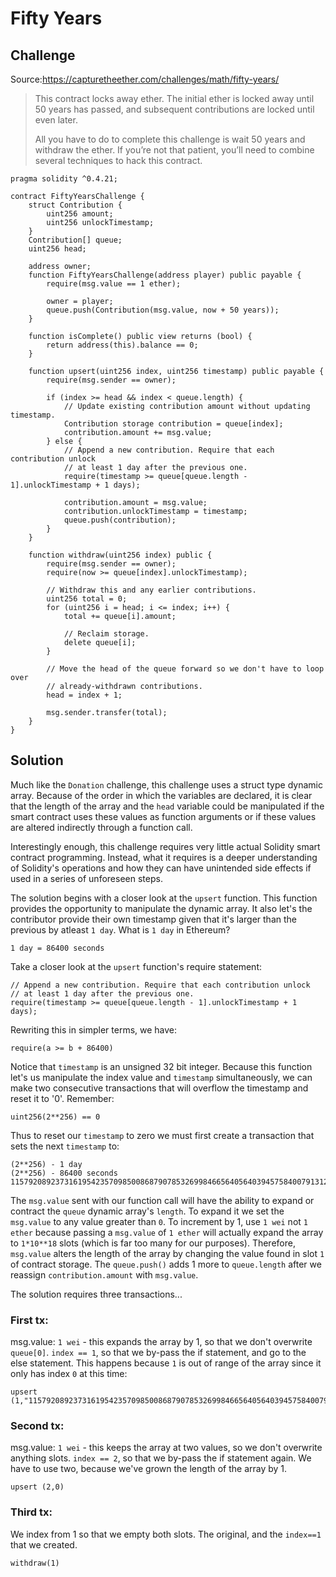 # Fifty Years

## Challenge
Source:https://capturetheether.com/challenges/math/fifty-years/
>This contract locks away ether. The initial ether is locked away until 50 years has passed, and subsequent contributions are locked until even later.
>
>All you have to do to complete this challenge is wait 50 years and withdraw the ether. If you’re not that patient, you’ll need to combine several techniques to hack this contract.
```
pragma solidity ^0.4.21;

contract FiftyYearsChallenge {
    struct Contribution {
        uint256 amount;
        uint256 unlockTimestamp;
    }
    Contribution[] queue;
    uint256 head;

    address owner;
    function FiftyYearsChallenge(address player) public payable {
        require(msg.value == 1 ether);

        owner = player;
        queue.push(Contribution(msg.value, now + 50 years));
    }

    function isComplete() public view returns (bool) {
        return address(this).balance == 0;
    }

    function upsert(uint256 index, uint256 timestamp) public payable {
        require(msg.sender == owner);

        if (index >= head && index < queue.length) {
            // Update existing contribution amount without updating timestamp.
            Contribution storage contribution = queue[index];
            contribution.amount += msg.value;
        } else {
            // Append a new contribution. Require that each contribution unlock
            // at least 1 day after the previous one.
            require(timestamp >= queue[queue.length - 1].unlockTimestamp + 1 days);

            contribution.amount = msg.value;
            contribution.unlockTimestamp = timestamp;
            queue.push(contribution);
        }
    }

    function withdraw(uint256 index) public {
        require(msg.sender == owner);
        require(now >= queue[index].unlockTimestamp);

        // Withdraw this and any earlier contributions.
        uint256 total = 0;
        for (uint256 i = head; i <= index; i++) {
            total += queue[i].amount;

            // Reclaim storage.
            delete queue[i];
        }

        // Move the head of the queue forward so we don't have to loop over
        // already-withdrawn contributions.
        head = index + 1;

        msg.sender.transfer(total);
    }
}
```

## Solution

Much like the ```Donation``` challenge, this challenge uses a struct type dynamic array. Because of the order in which the variables are declared, it is clear that the length of the array and the ```head``` variable could be manipulated if the smart contract uses these values as function arguments or if these values are altered indirectly through a function call.

Interestingly enough, this challenge requires very little actual Solidity smart contract programming. Instead, what it requires is a deeper understanding of Solidity's operations and how they can have unintended side effects if used in a series of unforeseen steps.

The solution begins with a closer look at the ```upsert``` function. This function provides the opportunity to manipulate the dynamic array. It also let's the contributor provide their own timestamp given that it's larger than the previous by atleast ```1 day```. What is ```1 day``` in Ethereum?
```
1 day = 86400 seconds
```
Take a closer look at the ```upsert``` function's require statement:
```
// Append a new contribution. Require that each contribution unlock
// at least 1 day after the previous one.
require(timestamp >= queue[queue.length - 1].unlockTimestamp + 1 days);
```
Rewriting this in simpler terms, we have:
```
require(a >= b + 86400)
```
Notice that ```timestamp``` is an unsigned 32 bit integer. Because this function let's us manipulate the index value and ```timestamp``` simultaneously, we can make two consecutive transactions that will overflow the timestamp and reset it to '0'. Remember:
```
uint256(2**256) == 0
```
Thus to reset our ```timestamp``` to zero we must first create a transaction that sets the next ```timestamp``` to:
```
(2**256) - 1 day
(2**256) - 86400 seconds
115792089237316195423570985008687907853269984665640564039457584007913129553536
```
The ```msg.value``` sent with our function call will have the ability to expand or contract the ```queue``` dynamic array's ```length```. To expand it we set the ```msg.value``` to any value greater than ```0```. To increment by 1, use ```1 wei``` not ```1 ether``` because passing a ```msg.value``` of ```1 ether``` will actually expand the array to ```1*10**18``` slots (which is far too many for our purposes). Therefore, ```msg.value``` alters the length of the array by changing the value found in slot ```1``` of contract storage. The ```queue.push()``` adds 1 more to ```queue.length``` after we reassign ```contribution.amount``` with ```msg.value```.

The solution requires three transactions...

### First tx:
msg.value: ```1 wei```  - this expands the array by 1, so that we don't overwrite ```queue[0]```. ```index == 1```, so that we by-pass the if statement, and go to the else statement. This happens because ```1``` is out of range of the array since it only has index ```0``` at this time:
```
upsert (1,"115792089237316195423570985008687907853269984665640564039457584007913129553536")
```
### Second tx:
msg.value: ```1 wei``` - this keeps the array at two values, so we don't overwrite anything slots. ```index == 2```, so that we by-pass the if statement again. We have to use two, because we've grown the length of the array by 1.
```
upsert (2,0)
```
### Third tx:
We index from 1 so that we empty both slots. The original, and the ```index==1``` that we created.
```
withdraw(1)
```
